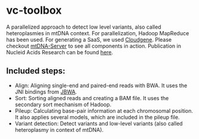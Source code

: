 # vc-toolbox

A parallelized approach to detect low level variants, also called heteroplasmies in mtDNA context. For parallelization, Hadoop MapReduce has been used. For generating a SaaS, we used [Cloudgene](http://cloudgene.uibk.ac.at). Please checkout [mtDNA-Server](https://mtdna-server.uibk.ac.at) to see all components in action. Publication in Nucleid Acids Research can be found [here](http://nar.oxfordjournals.org/content/early/2016/04/15/nar.gkw247.full).

## Included steps:

* Align: Aligning single-end and paired-end reads with BWA. It uses the JNI bindings from [JBWA](https://github.com/lindenb/jbwa). 
* Sort: Sorting aligned reads and creating a BAM file. It uses the secondary sort mechanism of Hadoop. 
* Pileup: Calculating base-pair information at each chromosomal position. It also applies several models, which are included in the pileup file.
* Variant detection: Detect variants and low-level variants (also called heteroplasmy in context of mtDNA).

